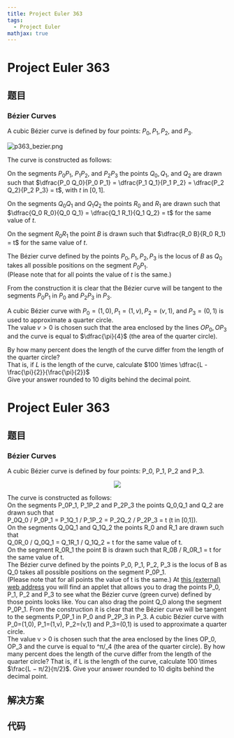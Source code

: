 ```yaml
---
title: Project Euler 363
tags:
  - Project Euler
mathjax: true
---
```

<escape><!-- more --></escape>
    
# Project Euler 363
## 题目
### Bézier Curves

A cubic Bézier curve is defined by four points: $P_0, P_1, P_2,$ and $P_3$.

<div class="float_right"><img src="project/images/p363_bezier.png" class="dark_img" alt="p363_bezier.png" /></div>

The curve is constructed as follows:

On the segments $P_0 P_1$, $P_1 P_2$, and $P_2 P_3$ the points $Q_0, Q_1,$ and $Q_2$ are drawn such that $\dfrac{P_0 Q_0}{P_0 P_1} = \dfrac{P_1 Q_1}{P_1 P_2} = \dfrac{P_2 Q_2}{P_2 P_3} = t$, with $t$ in $[0, 1]$.

On the segments $Q_0 Q_1$ and $Q_1 Q_2$ the points $R_0$ and $R_1$ are drawn such that<br />
$\dfrac{Q_0 R_0}{Q_0 Q_1} = \dfrac{Q_1 R_1}{Q_1 Q_2} = t$ for the same value of $t$.

On the segment $R_0 R_1$ the point $B$ is drawn such that $\dfrac{R_0 B}{R_0 R_1} = t$ for the same value of $t$.

The Bézier curve defined by the points $P_0, P_1, P_2, P_3$ is the locus of $B$ as $Q_0$ takes all possible positions on the segment $P_0 P_1$.<br />
(Please note that for all points the value of $t$ is the same.)



From the construction it is clear that the Bézier curve will be tangent to the segments $P_0 P_1$ in $P_0$ and $P_2 P_3$ in $P_3$.

A cubic Bézier curve with $P_0 = (1, 0), P_1 = (1, v), P_2 = (v, 1),$ and $P_3 = (0, 1)$ is used to approximate a quarter circle.<br />
The value $v \gt 0$ is chosen such that the area enclosed by the lines $O P_0, OP_3$ and the curve is equal to $\dfrac{\pi}{4}$ (the area of the quarter circle).

By how many percent does the length of the curve differ from the length of the quarter circle?<br />
That is, if $L$ is the length of the curve, calculate $100 \times \dfrac{L - \frac{\pi}{2}}{\frac{\pi}{2}}$<br />
Give your answer rounded to 10 digits behind the decimal point.


# Project Euler 363
## 题目
### Bézier Curves

A cubic Bézier curve is defined by four points: P_0, P_1, P_2 and P_3.
<center><img src="https://projecteuler.net/project/images/p363_bezier.png"></center>

The curve is constructed as follows:<br>On the segments P_0P_1, P_1P_2 and P_2P_3 the points Q_0,Q_1 and Q_2 are drawn such that<br>P_0Q_0 / P_0P_1 = P_1Q_1 / P_1P_2 = P_2Q_2 / P_2P_3 = t (t in [0,1]).<br>On the segments Q_0Q_1 and Q_1Q_2 the points R_0 and R_1 are drawn such that<br>Q_0R_0  / Q_0Q_1 = Q_1R_1 / Q_1Q_2 = t for the same value of t.<br>On the segment R_0R_1 the point B is drawn such that R_0B / R_0R_1 = t for the same value of t.<br>The Bézier curve defined by the points P_0, P_1, P_2, P_3 is the locus of B as Q_0 takes all possible positions on the segment P_0P_1.<br>(Please note that for all points the value of t is the same.)
At <a href="http://home.kpn.nl/hklein/bezier/bezier.html" target="_blank">this (external) web address</a> you will find an applet that allows you to drag the points P_0, P_1, P_2 and P_3 to see what the Bézier curve (green curve) defined by those points looks like. You can also drag the point Q_0 along the segment P_0P_1.
From the construction it is clear that the Bézier curve will be tangent to the segments P_0P_1 in P_0 and P_2P_3 in P_3.
A cubic Bézier curve with P_0=(1,0), P_1=(1,v), P_2=(v,1) and P_3=(0,1) is used to approximate a quarter circle.<br>The value v > 0 is chosen such that the area enclosed by the lines OP_0, OP_3 and the curve is equal to ^π/_4 (the area of the quarter circle).
By how many percent does the length of the curve differ from the length of the quarter circle?
That is, if L is the length of the curve, calculate 100 \times $\frac{L − π/2}{π/2}$.
Give your answer rounded to 10 digits behind the decimal point.


## 解决方案


## 代码


